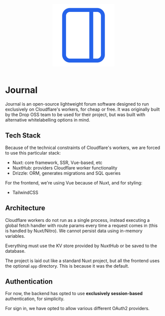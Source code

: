 <div align="center">
<img src="https://raw.githubusercontent.com/DecDuck/journal/refs/heads/main/icon.png" width="200rem"/>
</div>
<br/>

# Journal

Journal is an open-source lightweight forum software designed to run exclusively on Cloudflare's workers, for cheap or free. It was originally built by the Drop OSS team to be used for their project, but was built with alternative whitelabelling options in mind.

## Tech Stack

Because of the technical constraints of Cloudflare's workers, we are forced to use this particular stack:

- Nuxt: core framework, SSR, Vue-based, etc
- NuxtHub: providers Cloudflare worker functionality
- Drizzle: ORM, generates migrations and SQL queries

For the frontend, we're using Vue because of Nuxt, and for styling:

- TailwindCSS

## Architecture

Cloudflare workers do not run as a single process, instead executing a global fetch handler with route params every time a request comes in (this is handled by Nuxt/Nitro). We cannot persist data using in-memory variables.

Everything must use the KV store provided by NuxtHub or be saved to the database.

The project is laid out like a standard Nuxt project, but all the frontend uses the optional `app` directory. This is because it was the default.

## Authentication

For now, the backend has opted to use **exclusively session-based** authentication, for simplicity.

For sign in, we have opted to allow various different OAuth2 providers.
